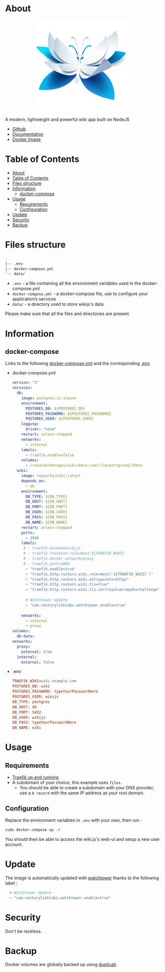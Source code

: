 # About

<p align="center">
<img src="/_utilities/wikijs.png" alt="wikijs" title="wikijs" />
</p>

A modern, lightweight and powerful wiki app built on NodeJS

* [Github](https://github.com/Requarks/wiki)
* [Documentation](https://js.wiki/)
* [Docker Image](https://hub.docker.com/r/requarks/wiki)

# Table of Contents

<!-- TOC -->

- [About](#about)
- [Table of Contents](#table-of-contents)
- [Files structure](#files-structure)
- [Information](#information)
    - [docker-compose](#docker-compose)
- [Usage](#usage)
    - [Requirements](#requirements)
    - [Configuration](#configuration)
- [Update](#update)
- [Security](#security)
- [Backup](#backup)

<!-- /TOC -->

# Files structure 

```bash
.
|-- .env
|-- docker-compose.yml
`-- data/
```

- `.env` - a file containing all the environment variables used in the docker-compose.yml
- `docker-compose.yml` - a docker-compose file, use to configure your application’s services
- `data/` - a directory used to store wikijs's data

Please make sure that all the files and directories are present.

# Information

## docker-compose
Links to the following [docker-compose.yml](docker-compose.yml) and the corresponding [.env](.env).

* docker-compose.yml
  ```yaml
  version: "3"
  services:
    db:
      image: postgres:11-alpine
      environment:
        POSTGRES_DB: ${POSTGRES_DB}
        POSTGRES_PASSWORD: ${POSTGRES_PASSWORD}
        POSTGRES_USER: ${POSTGRES_USER}
      logging:
        driver: "none"
      restart: unless-stopped
      networks:
        - internal
      labels:
        - traefik.enable=false
      volumes:
        - /raid/dockerapps/wiki/data:/var/lib/postgresql/data
    wiki:
      image: requarks/wiki:latest
      depends_on:
        - db
      environment:
        DB_TYPE: ${DB_TYPE}
        DB_HOST: ${DB_HOST}
        DB_PORT: ${DB_PORT}
        DB_USER: ${DB_USER}
        DB_PASS: ${DB_PASS}
        DB_NAME: ${DB_NAME}
      restart: unless-stopped
      ports:
        - 3000
      labels:
       # - traefik.backend=wikijs
       # - traefik.frontend.rule=Host:${TRAEFIK_WIKI}
       # - traefik.docker.network=proxy
       # - traefik.port=3000
        - "traefik.enable=true"
        - "traefik.http.routers.wiki.rule=Host(`${TRAEFIK_WIKI}`)"
        - "traefik.http.routers.wiki.entrypoints=https"
        - "traefik.http.routers.wiki.tls=true"
        - "traefik.http.routers.wiki.tls.certresolver=mydnschallenge"
  
        # Watchtower Update
        - "com.centurylinklabs.watchtower.enable=true"
  
      networks:
        - internal
        - proxy
  volumes:
    db-data:
  networks:
    proxy:
      external: true
    internal:
      external: false
  
  ```
* .env
  ```ini 
  TRAEFIK_WIKI=wiki.example.com
  POSTGRES_DB: wiki
  POSTGRES_PASSWORD: typeYourPasswordHere
  POSTGRES_USER: wikijs
  DB_TYPE: postgres
  DB_HOST: db
  DB_PORT: 5432
  DB_USER: wikijs
  DB_PASS: typeYourPasswordHere
  DB_NAME: wiki   
  ```

# Usage

## Requirements
- [Traefik up and running](../traefik).
- A subdomain of your choice, this example uses `files`.
    - You should be able to create a subdomain with your DNS provider, use a `A record` with the same IP address as your root domain.

## Configuration

Replace the environment variables in `.env` with your own, then run :

```bash
sudo docker-compose up -d
```

You should then be able to access the wiki.js's web-ui and setup a new user account.


# Update

The image is automatically updated with [watchtower](../watchtower) thanks to the following label :

```yaml
  # Watchtower Update
  - "com.centurylinklabs.watchtower.enable=true"
```

# Security

Don't be reckless.


# Backup

Docker volumes are globally backed up using [duplicati](../duplicati). 